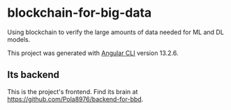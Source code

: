 # blockchain-for-big-data

Using blockchain to verify the large amounts of data needed for ML and DL models.

This project was generated with [Angular CLI](https://github.com/angular/angular-cli) version 13.2.6.

## Its backend

This is the project's frontend. Find its brain at https://github.com/Pola8976/backend-for-bbd.
